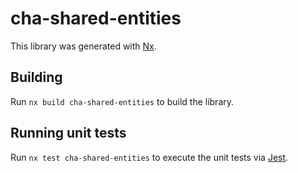 # cha-shared-entities

This library was generated with [Nx](https://nx.dev).

## Building

Run `nx build cha-shared-entities` to build the library.

## Running unit tests

Run `nx test cha-shared-entities` to execute the unit tests via [Jest](https://jestjs.io).
